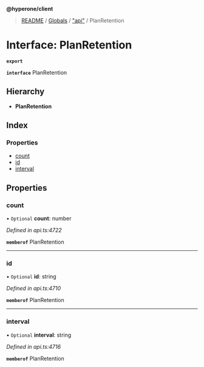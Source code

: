 **@hyperone/client**

> [README](../README.md) / [Globals](../globals.md) / ["api"](../modules/_api_.md) / PlanRetention

# Interface: PlanRetention

**`export`** 

**`interface`** PlanRetention

## Hierarchy

* **PlanRetention**

## Index

### Properties

* [count](_api_.planretention.md#count)
* [id](_api_.planretention.md#id)
* [interval](_api_.planretention.md#interval)

## Properties

### count

• `Optional` **count**: number

*Defined in api.ts:4722*

**`memberof`** PlanRetention

___

### id

• `Optional` **id**: string

*Defined in api.ts:4710*

**`memberof`** PlanRetention

___

### interval

• `Optional` **interval**: string

*Defined in api.ts:4716*

**`memberof`** PlanRetention
